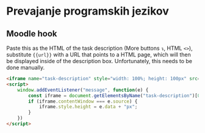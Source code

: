 # Prevajanje programskih jezikov

## Moodle hook

Paste this as the HTML of the task description (More buttons ```↴```, HTML ```<>```), substitute ```{{url}}``` with a URL that points to a HTML page, which will then be displayed inside of the description box.
Unfortunately, this needs to be done manually.

```html
<iframe name="task-description" style="width: 100%; height: 100px" src="{{url}}" frameborder="0" scrolling="no"></iframe>
<script>
    window.addEventListener("message", function(e) {
        const iframe = document.getElementsByName("task-description")[0];
        if (iframe.contentWindow === e.source) {
            iframe.style.height = e.data + "px";
        }
    })
</script>
```
